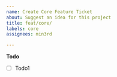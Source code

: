 ```yaml
---
name: Create Core Feature Ticket
about: Suggest an idea for this project
title: feat/core/
labels: core
assignees: min3rd

---
```


**Todo**
- [ ] Todo1
